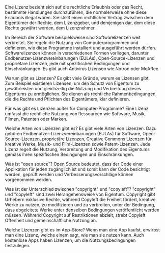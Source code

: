 Eine Lizenz bezieht sich auf die rechtliche Erlaubnis oder das Recht, bestimmte Handlungen durchzuführen, die normalerweise ohne diese Erlaubnis illegal wären. Sie stellt einen rechtlichen Vertrag zwischen dem Eigentümer der Rechte, dem Lizenzgeber, und demjenigen dar, dem diese Rechte gewährt werden, dem Lizenznehmer.

Im Bereich der Software beispielsweise sind Softwarelizenzen weit verbreitet. Sie regeln die Nutzung von Computerprogrammen und definieren, wie diese Programme installiert und ausgeführt werden dürfen. Softwarelizenzen können in verschiedenen Formen vorliegen, darunter Endbenutzer-Lizenzvereinbarungen (EULAs), Open-Source-Lizenzen und proprietäre Lizenzen, jede mit spezifischen Bedingungen und Einschränkungen. Es gibt auch Antivirus Lizensen wie Notron oder McAffee.

Warum gibt es Lizenzen?
Es gibt viele Gründe, warum es Lizensen gibt. Zum Beispiel existieren Lizensen, um den Schutz von Eigentum zu gewährleisten und gleichzeitig die Nutzung und Verbreitung dieses Eigentums zu ermöglichen. Sie dienen als rechtliche Rahmenbedingungen, die die Rechte und Pflichten des Eigentümers, klar definieren.

Für was gibt es Lizenzen außer für Computer-Programme? 
Eine Lizenz umfasst die rechtliche Nutzung von Ressourcen wie Software, Musik, Filmen, Patenten oder Marken.

Welche Arten von Lizenzen gibt es?
Es gibt viele Arten von Lizenzen. Dazu gehören Endbenutzer-Lizenzvereinbarungen (EULAs) für Software, Open-Source-Lizenzen, proprietäre Lizenzen, Creative Commons Lizenzen für kreative Werke, Musik- und Film-Lizenzen sowie Patent-Lizenzen. Jede Lizenz regelt die Nutzung, Verbreitung und Modifikation des  Eigentums gemäss ihren spezifischen Bedingungen und Einschränkungen.

Was ist "open source"?
Open Source bedeutet, dass der Code einer Applikation für jeden zugänglich ist und somit kann der Code besichtigt werden, geprüft werden und Verbesserungsvorschläge können vorgenommen werden.

Was ist der Unterschied zwischen "copyright" und "copyleft"? 
"copyright" und "copyleft" sind zwei Herangehensweise von Eigentum. Copyright gibt Urhebern exklusive Rechte, während Copyleft die Freiheit fördert, kreative Werke zu nutzen, zu modifizieren und zu verbreiten, unter der Bedingung, dass abgeleitete Werke unter denselben Bedingungen veröffentlicht werden müssen. Während Copyright auf Restriktionen abzielt, strebt Copyleft Offenheit und gemeinschaftliche Nutzung an.

Welche Lizenzen gibt es im App-Store? 
Wenn man eine App kaufst, erwirbst man  eine Lizenz, welche einem sagt, wie man sie nutzen kann. Auch kostenlose Apps haben Lizenzen, um die Nutzungsbedingungen festzulegen. 
